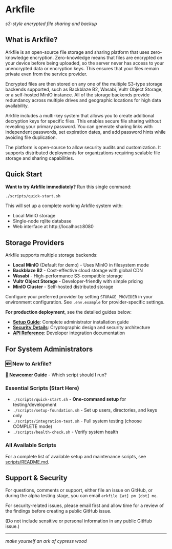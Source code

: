 # Arkfile

*s3-style encrypted file sharing and backup*

## What is Arkfile?

Arkfile is an open-source file storage and sharing platform that uses zero-knowledge encryption. Zero-knowledge means that files are encrypted on your device before being uploaded, so the server never has access to your unencrypted data or encryption keys. This ensures that your files remain private even from the service provider.

Encrypted files are then stored on any one of the multiple S3-type storage backends supported, such as Backblaze B2, Wasabi, Vultr Object Storage, or a self-hosted MinIO instance. All of the storage backends provide redundancy across multiple drives and geographic locations for high data availability.

Arkfile includes a multi-key system that allows you to create additional decryption keys for specific files. This enables secure file sharing without revealing your primary password. You can generate sharing links with independent passwords, set expiration dates, and add password hints while avoiding file duplication.

The platform is open-source to allow security audits and customization. It supports distributed deployments for organizations requiring scalable file storage and sharing capabilities.

## Quick Start

**Want to try Arkfile immediately?** Run this single command:

```bash
./scripts/quick-start.sh
```

This will set up a complete working Arkfile system with:
- Local MinIO storage
- Single-node rqlite database  
- Web interface at http://localhost:8080

## Storage Providers

Arkfile supports multiple storage backends:

- **Local MinIO** (Default for demo) - Uses MinIO in filesystem mode
- **Backblaze B2** - Cost-effective cloud storage with global CDN
- **Wasabi** - High-performance S3-compatible storage
- **Vultr Object Storage** - Developer-friendly with simple pricing
- **MinIO Cluster** - Self-hosted distributed storage

Configure your preferred provider by setting `STORAGE_PROVIDER` in your environment configuration. See `.env.example` for provider-specific settings.

**For production deployment**, see the detailed guides below:

- **[Setup Guide](docs/setup.md)**: Complete administrator installation guide
- **[Security Details](docs/security.md)**: Cryptographic design and security architecture
- **[API Reference](docs/api.md)**: Developer integration documentation

## For System Administrators

### 🆕 New to Arkfile?
**[📖 Newcomer Guide](docs/newcomer-guide.md)** - Which script should I run?

### Essential Scripts (Start Here)
- `./scripts/quick-start.sh` - **One-command setup** for testing/development
- `./scripts/setup-foundation.sh` - Set up users, directories, and keys only
- `./scripts/integration-test.sh` - Full system testing (choose COMPLETE mode)
- `./scripts/health-check.sh` - Verify system health

### All Available Scripts
For a complete list of available setup and maintenance scripts, see [scripts/README.md](scripts/README.md).

## Support & Security

For questions, comments or support, either file an issue on GitHub, or during the alpha testing stage, you can email `arkfile [at] pm [dot] me`.

For security-related issues, please email first and allow time for a review of the findings before creating a public GitHub issue.

(Do not include sensitive or personal information in any public GitHub issue.)

---

*make yourself an ark of cypress wood*
